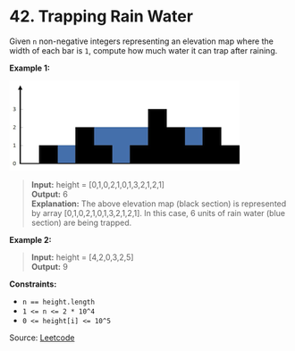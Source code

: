 # 42. Trapping Rain Water

Given `n` non-negative integers representing an elevation map where the width of each bar is `1`, compute how much water it can trap after raining.

**Example 1:**

<img src="./rainwatertrap.png">

> **Input:** height = [0,1,0,2,1,0,1,3,2,1,2,1]<br>
  **Output:** 6<br>
  **Explanation:** The above elevation map (black section) is represented by array [0,1,0,2,1,0,1,3,2,1,2,1]. In this case, 6 units of rain water (blue section) are being trapped.

**Example 2:**

> **Input:** height = [4,2,0,3,2,5]<br>
  **Output:** 9

**Constraints:**

- `n == height.length`
- `1 <= n <= 2 * 10^4`
- `0 <= height[i] <= 10^5`

Source: [Leetcode](https://leetcode.com/problems/trapping-rain-water)
